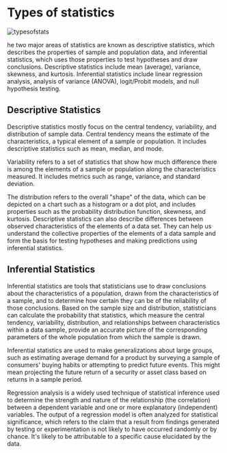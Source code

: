 # Types of statistics
![typesofstats](https://github.com/deva-246/Statistics-Essentials/assets/75877347/d4c74d16-39c4-4006-a9da-9caefd94cd97)

he two major areas of statistics are known as descriptive statistics, which describes the properties of sample and population data, and inferential statistics, which uses those properties to test hypotheses and draw conclusions. Descriptive statistics include mean (average), variance, skewness, and kurtosis. Inferential statistics include linear regression analysis, analysis of variance (ANOVA), logit/Probit models, and null hypothesis testing.

## Descriptive Statistics

Descriptive statistics mostly focus on the central tendency, variability, and distribution of sample data. Central tendency means the estimate of the characteristics, a typical element of a sample or population. It includes descriptive statistics such as mean, median, and mode.

Variability refers to a set of statistics that show how much difference there is among the elements of a sample or population along the characteristics measured. It includes metrics such as range, variance, and standard deviation.

The distribution refers to the overall "shape" of the data, which can be depicted on a chart such as a histogram or a dot plot, and includes properties such as the probability distribution function, skewness, and kurtosis. Descriptive statistics can also describe differences between observed characteristics of the elements of a data set. They can help us understand the collective properties of the elements of a data sample and form the basis for testing hypotheses and making predictions using inferential statistics.

## Inferential Statistics

Inferential statistics are tools that statisticians use to draw conclusions about the characteristics of a population, drawn from the characteristics of a sample, and to determine how certain they can be of the reliability of those conclusions. Based on the sample size and distribution, statisticians can calculate the probability that statistics, which measure the central tendency, variability, distribution, and relationships between characteristics within a data sample, provide an accurate picture of the corresponding parameters of the whole population from which the sample is drawn.

Inferential statistics are used to make generalizations about large groups, such as estimating average demand for a product by surveying a sample of consumers' buying habits or attempting to predict future events. This might mean projecting the future return of a security or asset class based on returns in a sample period.

Regression analysis is a widely used technique of statistical inference used to determine the strength and nature of the relationship (the correlation) between a dependent variable and one or more explanatory (independent) variables. The output of a regression model is often analyzed for statistical significance, which refers to the claim that a result from findings generated by testing or experimentation is not likely to have occurred randomly or by chance. It's likely to be attributable to a specific cause elucidated by the data.

